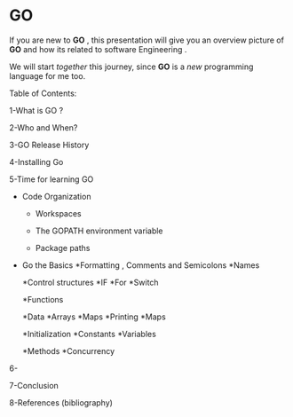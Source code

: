 # GO

If you are new to **GO** , this presentation will give you an overview picture of **GO** and how its related to software Engineering .

We will start *together* this journey, since **GO** is a *new* programming language for me too.


Table of Contents:

1-What is GO ? 

2-Who and When?

3-GO Release History 

4-Installing Go 

5-Time for learning GO

 * Code Organization
 
     * Workspaces
     
     * The GOPATH environment variable
     
     * Package paths

* Go the Basics 
     *Formatting , Comments and Semicolons
     *Names

     *Control structures
         *IF
         *For
         *Switch
         
     *Functions
 
     *Data
         *Arrays
         *Maps
         *Printing
         *Maps
         
     *Initialization
         *Constants
         *Variables
         
     *Methods
     *Concurrency



6-

7-Conclusion

8-References (bibliography)
